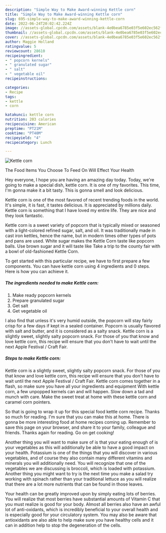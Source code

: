 ```yaml
---
description: "Simple Way to Make Award-winning Kettle corn"
title: "Simple Way to Make Award-winning Kettle corn"
slug: 695-simple-way-to-make-award-winning-kettle-corn
date: 2022-06-24T20:02:42.224Z
image: //assets-global.cpcdn.com/assets/blank-4e0bea6785e03f5e602ec562f230caae08da540cada707380b4fe1bbebba43da.png
thumbnail: //assets-global.cpcdn.com/assets/blank-4e0bea6785e03f5e602ec562f230caae08da540cada707380b4fe1bbebba43da.png
cover: //assets-global.cpcdn.com/assets/blank-4e0bea6785e03f5e602ec562f230caae08da540cada707380b4fe1bbebba43da.png
author: Maggie Holland
ratingvalue: 5
reviewcount: 28610
recipeingredient:
- " popcorn kernels"
- " granulated sugar"
- " salt"
- " vegetable oil"
recipeinstructions:

categories:
- Recipe
tags:
- kettle
- corn

katakunci: kettle corn 
nutrition: 203 calories
recipecuisine: American
preptime: "PT21M"
cooktime: "PT40M"
recipeyield: "4"
recipecategory: Lunch

---
```



![Kettle corn](//assets-global.cpcdn.com/assets/blank-4e0bea6785e03f5e602ec562f230caae08da540cada707380b4fe1bbebba43da.png)

The Food Items You Choose To Feed On Will Effect Your Health

Hey everyone, I hope you are having an amazing day today. Today, we're going to make a special dish, kettle corn. It is one of my favorites. This time, I'm gonna make it a bit tasty. This is gonna smell and look delicious.

Kettle corn is one of the most favored of recent trending foods in the world. It's simple, it is fast, it tastes delicious. It is appreciated by millions daily. Kettle corn is something that I have loved my entire life. They are nice and they look fantastic.

Kettle corn is a sweet variety of popcorn that is typically mixed or seasoned with a light-colored refined sugar, salt, and oil. It was traditionally made in cast iron kettles, hence the name, but in modern times other types of pots and pans are used. White sugar makes the Kettle Corn taste like popcorn balls. Use brown sugar and it will taste like Take a trip to the county fair with a bowl of old-fashioned Kettle Corn.


To get started with this particular recipe, we have to first prepare a few components. You can have kettle corn using 4 ingredients and 0 steps. Here is how you can achieve it.

<!--inarticleads1-->

##### The ingredients needed to make Kettle corn:

1. Make ready  popcorn kernels
1. Prepare  granulated sugar
1. Get  salt
1. Get  vegetable oil


I also find that unless it&#39;s very humid outside, the popcorn will stay fairly crisp for a few days if kept in a sealed container. Popcorn is usually flavored with salt and butter, and it is considered as a salty snack. Kettle corn is a slightly sweet, slightly salty popcorn snack. For those of you that know and love kettle corn, this recipe will ensure that you don&#39;t have to wait until the next Apple Festival / Craft Fair. 

<!--inarticleads2-->

##### Steps to make Kettle corn:



Kettle corn is a slightly sweet, slightly salty popcorn snack. For those of you that know and love kettle corn, this recipe will ensure that you don&#39;t have to wait until the next Apple Festival / Craft Fair. Kettle corn comes together in a flash, so make sure you have all your ingredients and equipment With kettle corn, a few unpopped kernels can and will happen. Slow down a tad and munch with care. Make the sweet treat at home with these kettle corn and caramel corn pointers. 

So that is going to wrap it up for this special food kettle corn recipe. Thanks so much for reading. I'm sure that you can make this at home. There is gonna be more interesting food at home recipes coming up. Remember to save this page on your browser, and share it to your family, colleague and friends. Thanks again for reading. Go on get cooking!

Another thing you will want to make sure of is that your eating enough of is your vegetables as this will additionally be able to have a good impact on your health. Potassium is one of the things that you will discover in various vegetables, and of course they also contain many different vitamins and minerals you will additionally need. You will recognize that one of the vegetables we are discussing is broccoli, which is loaded with potassium. Another thing you might want to try is the next time you make a salad try working with spinach rather than your traditional lettuce as you will realize that there are a lot more nutrients that can be found in those leaves.

Your health can be greatly improved upon by simply eating lots of berries. You will realize that most berries have substantial amounts of Vitamin C that you must realize is good for your body. Almost all berries also have an awful lot of anti-oxidants, which is incredibly beneficial to your overall health and is especially good for your circulatory system. You may also be aware that antioxidants are also able to help make sure you have healthy cells and it can in addition help to stop the degeneration of the cells.
